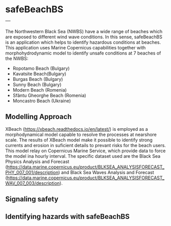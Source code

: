 # safeBeachBS

| <img scr="https://github.com/secchildo/safeBeachBS/blob/3448fe42432dc9c9503dca00fd09f91204abbdab/logo.png" width="35%"> |
|:--:| 


The Northwestern Black Sea (NWBS) have a wide range of beaches which are exposed to different wind wave conditions. In this sense, safeBeachBS is an application which helps to identify hazardous conditions at beaches. This application uses Marine Copernicus capabilities together with morphohydrodynamic model to identify unsafe conditions at  7 beaches of the NWBS:

- Ropotamo Beach (Bulgary)
- Kavatsite Beach(Bulgary)
- Burgas Beach (Bulgary)
- Sunny Beach (Bulgary)
- Modern Beach (Romenia)
- Sfântu Gheorghe Beach (Romenia)
- Moncastro Beach (Ukraine)

## Modelling Approach

XBeach (https://xbeach.readthedocs.io/en/latest/) is employed as a morphodynamical model capable to resolve the processes at nearshore scale. The results of XBeach model make it possible to identify strong currents and erosion in suficient details to prevant risks for the beach users. This model relay on Copernicus Marine Service, which provide data to force the model ina hourly interval. The specific dataset used are the Black Sea Physics Analysis and Forecast (https://data.marine.copernicus.eu/product/BLKSEA_ANALYSISFORECAST_PHY_007_001/description) and Black Sea Waves Analysis and Forecast (https://data.marine.copernicus.eu/product/BLKSEA_ANALYSISFORECAST_WAV_007_003/description).  


## Signaling safety

## Identifying hazards with safeBeachBS

